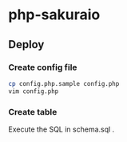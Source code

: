 # php-sakuraio

## Deploy

### Create config file

```bash
cp config.php.sample config.php
vim config.php
```

### Create table

Execute the SQL in schema.sql .
